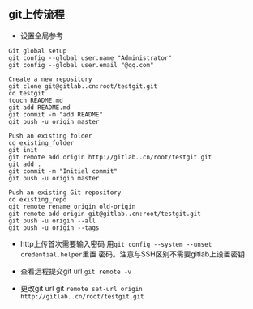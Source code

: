 ## git上传流程

- 设置全局参考
```
Git global setup
git config --global user.name "Administrator"
git config --global user.email "@qq.com"

Create a new repository
git clone git@gitlab..cn:root/testgit.git
cd testgit
touch README.md
git add README.md
git commit -m "add README"
git push -u origin master

Push an existing folder
cd existing_folder
git init
git remote add origin http://gitlab..cn/root/testgit.git
git add .
git commit -m "Initial commit"
git push -u origin master

Push an existing Git repository
cd existing_repo
git remote rename origin old-origin
git remote add origin git@gitlab..cn:root/testgit.git
git push -u origin --all
git push -u origin --tags

```

- http上传首次需要输入密码 用`git config --system --unset credential.helper`重置
密码。注意与SSH区别不需要gitlab上设置密钥

- 查看远程提交git url  `git remote -v`

- 更改git url  git `remote set-url origin http://gitlab..cn/root/testgit.git`



